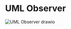 # UML Observer

![UML Observer drawio](https://github.com/user-attachments/assets/93e21437-63c1-48a9-8c84-a3ad883d3e6a)
